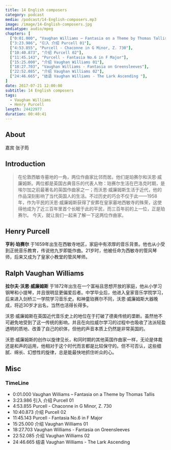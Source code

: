 ```yaml
---
title: 14 English composers
category: podcast
media: /podcast/14-English-composers.mp3
image: /image/14-English-composers.jpg
mediatype: audio/mpeg
chapters: [
  ["0:01.000", "Vaughan Williams – Fantasia on a Theme by Thomas Tallis"],
  ["3:23.986", "引入 介绍 Purcell 01"],
  ["4:53.855", "Purcell - Chaconne in G Minor, Z. 730"],
  ["10:40.873", "介绍 Purcell 02"],
  ["11:45.143", "Purcell - Fantasia No.6 in F Major"],
  ["15:25.000", "介绍 Vaughan Williams 01"],
  ["18:27.703", "Vaughan Williams - Fantasia on Greensleeves"],
  ["22:52.085", "介绍 Vaughan Williams 02"],
  ["24:46.665", "结语 Vaughan Williams - The Lark Ascending "],
]
date: 2017-07-21 12:00:00
subtitle: 14 English composers
tags:
  - Vaughan Williams
  - Henry Purcell
length: 24422977
duration: 00:40:41
---
```

## About
嘉宾 张子筠

## Introduction
> 在伦敦西敏寺墓地的一角，两位作曲家比邻而居。他们是珀赛尔和沃恩·威廉姆斯。两位都是英国古典音乐的代表人物：珀赛尔生活在巴洛克时期，是埃尔加之前最著名的英国作曲家之一；而沃恩·威廉姆斯生活于近代，他的作品深刻影响了当代英国人的生活。不过历史的巧合不仅于此——1958年，作为平民的沃恩·威廉姆斯获得了安葬在皇家墓地西敏寺的殊荣，这使得他成为了近三百年里首个长眠于此的平民，而三百年前的上一位，正是珀赛尔。
> 今天，就让我们一起来了解一下这两位作曲家。

<!--more-->

## Henry Purcell
__亨利·珀赛尔__ 于1659年出生在西敏寺地区，家庭中有浓厚的音乐背景。他也从小受到正统音乐教育，传说他九岁即能作曲。21岁时，他被任命为西敏寺的管风琴师，后来又成为了皇家小教堂的管风琴师。

## Ralph Vaughan Williams
__拉尔夫·沃恩·威廉姆斯__ 于1872年出生在一个富裕且思想开放的家庭，他从小学习钢琴和小提琴，并且很明显更偏爱后者。中学毕业后，他进入皇家音乐学院学习，后来进入剑桥三一学院学习音乐史。和神童珀赛尔不同，沃恩·威廉姆斯大器晚成，将近30岁才出名，当然也活得长得多。

沃恩·威廉姆斯在英国近代音乐史上的地位在于打破了德奥传统的垄断。虽然他不可避免地受到了这一传统的影响，并且在向拉威尔学习的过程中也吸收了法派轻盈透明的质地、改善了自己的织体，但他的声音本质上仍然是非常英国的。

沃恩·威廉姆斯的创作以旋律见长，和同时期的其他英国作曲家一样，无论是体裁还是和声的运用，他相对于这个时代而言都是比较保守的。但不可否认，这些细腻、绵长、幻想性的旋律，总是能最快地抓住听众的心。

## Misc
### TimeLine
- 0:01.000 Vaughan Williams – Fantasia on a Theme by Thomas Tallis
- 3:23.986 引入 介绍 Purcell 01
- 4:53.855 Purcell - Chaconne in G Minor, Z. 730
- 10:40.873 介绍 Purcell 02
- 11:45.143 Purcell - Fantasia No.6 in F Major
- 15:25.000 介绍 Vaughan Williams 01
- 18:27.703 Vaughan Williams - Fantasia on Greensleeves
- 22:52.085 介绍 Vaughan Williams 02
- 24:46.665 结语 Vaughan Williams - The Lark Ascending
